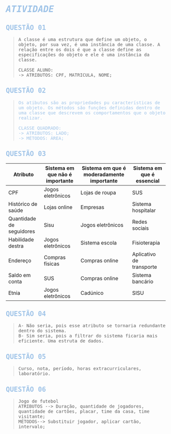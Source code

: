 # <span style="color: #A0C4E8; font-family: 'OCR A Std', monospace"> ***ATIVIDADE***</span>

## <span style="color: #A0C4E8; font-family: 'OCR A Std', monospace"> QUESTÃO 01</span>
> <span style=" font-family: 'OCR A Std', monospace">A classe é uma estrutura que define um objeto, o objeto, por sua vez, é uma instância de uma classe. A relação entre os dois é que a classe define as especificações do objeto e ele é uma instância da classe.<br><br>
CLASSE ALUNO:<br>
-> ATRIBUTOS: CPF, MATRICULA, NOME;<br></span>

## <span style="color: #A0C4E8; font-family: 'OCR A Std', monospace"> QUESTÃO 02</span>
> <span style="color: #A0C4E8; font-family: 'OCR A Std', monospace">Os atibutos são as propriedades pu características de um objeto. Os métodos são funções definidas dentro de uma classe que descrevem os comportamentos que o objeto realizar.<br><br>
CLASSE QUADRADO:<br>
-> ATRIBUTOS: LADO;<br>
-> MÉTODOS: ÁREA;</span>

## <span style="color: #A0C4E8; font-family: 'OCR A Std', monospace"> QUESTÃO 03</span>
| Atributo                   | Sistema em que não é importante        | Sistema em que é moderadamente importante | Sistema em que é essencial               |
|----------------------------|----------------------------------------|------------------------------------------|------------------------------------------|
| CPF                        | Jogos eletrônicos                         | Lojas de roupa                           | SUS                         |
| Histórico de saúde          |Lojas online                           | Empresas                                 | Sistema hospitalar                       |
| Quantidade de seguidores    | Sisu                  | Jogos eletrônicos                           | Redes sociais                  |
| Habilidade destra           | Jogos eletrônicos                   | Sistema escola                            | Fisioterapia                             |
| Endereço                    | Compras físicas                          | Compras online                     | Aplicativo de transporte                      |
| Saldo em conta              | SUS                         | Compras online                           | Sistema bancário                         |
| Etnia                       | Jogos eletrônicos                        | Cadúnico                    | SISU                   |

## <span style="color: #A0C4E8; font-family: 'OCR A Std', monospace"> QUESTÃO 04</span>
> <span style=" font-family: 'OCR A Std', monospace">A- Não seria, pois esse atributo se tornaria redundante dentro do sistema. <br> B- Sim seria, pois a filtrar do sistema ficaria mais eficiente. Uma estruta de dados.</span>

## <span style="color: #A0C4E8; font-family: 'OCR A Std', monospace"> QUESTÃO 05</span>
> <span style=" font-family: 'OCR A Std', monospace">Curso, nota, período, horas extracurriculares, laboratório.<br></span>

## <span style="color: #A0C4E8; font-family: 'OCR A Std', monospace"> QUESTÃO 06</span>
> <span style=" font-family: 'OCR A Std', monospace">Jogo de futebol<br> ATRIBUTOS --> Duração, quantidade de jogadores, quantidade de cartões, placar, time da casa, time visitante; <br>MÉTODOS--> Substituir jogador, aplicar cartão, intervalo; <br></span>
